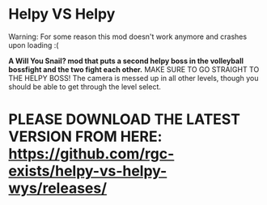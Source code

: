 # Helpy VS Helpy
Warning: For some reason this mod doesn't work anymore and crashes upon loading :(

**A Will You Snail? mod that puts a second helpy boss in the volleyball bossfight and the two fight each other.**
MAKE SURE TO GO STRAIGHT TO THE HELPY BOSS! The camera is messed up in all other levels, though you should be able to get through the level select.
# PLEASE DOWNLOAD THE LATEST VERSION FROM HERE: https://github.com/rgc-exists/helpy-vs-helpy-wys/releases/
